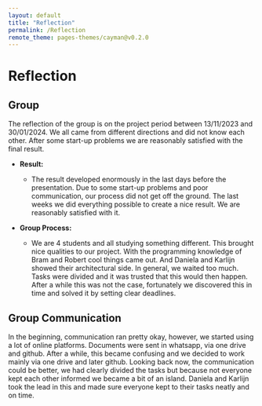 ```yaml
---
layout: default
title: "Reflection"
permalink: /Reflection
remote_theme: pages-themes/cayman@v0.2.0
---
```


# Reflection

## Group

The reflection of the group is on the project period between 13/11/2023 and 30/01/2024. We all came from different directions and did not know each other. After some start-up problems we are reasonably satisfied with the final result.

- **Result:** 
  - The result developed enormously in the last days before the presentation. Due to some start-up problems and poor communication, our process did not get off the ground. The last weeks we did everything possible to create a nice result. We are reasonably satisfied with it.

- **Group Process:** 
  - We are 4 students and all studying something different. This brought nice qualities to our project. With the programming knowledge of Bram and Robert cool things came out. And Daniela and Karlijn showed their architectural side. In general, we waited too much. Tasks were divided and it was trusted that this would then happen. After a while this was not the case, fortunately we discovered this in time and solved it by setting clear deadlines.

## Group Communication

In the beginning, communication ran pretty okay, however, we started using a lot of online platforms. Documents were sent in whatsapp, via one drive and github. After a while, this became confusing and we decided to work mainly via one drive and later github. Looking back now, the communication could be better, we had clearly divided the tasks but because not everyone kept each other informed we became a bit of an island. Daniela and Karlijn took the lead in this and made sure everyone kept to their tasks neatly and on time.
